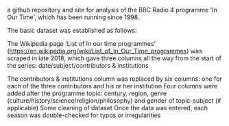 a github repository and site for analysis of the BBC Radio 4 programme 'In Our Time', which has been running since 1998.

The basic dataset was established as follows:

The Wikipedia page 'List of In our time programmes' (https://en.wikipedia.org/wiki/List_of_In_Our_Time_programmes) was scraped in late 2018, which gave three columns all the way from the start of the series: date/subject/contributors & institutions

The contributors & institutions column was replaced by six columns: one for each of the three contributors and his or her institution
Four columns were added after the programme topic: century, region, genre (culture/history/science/religion/philosophy) and gender of topic-subject (if applicable)
Some cleaning of dataset
Once the data was entered, each season was double-checked for typos or irregularities
